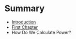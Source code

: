 # Summary

* [Introduction](README.md)
* [First Chapter](chapter1.md)
* How Do We Calculate Power?

